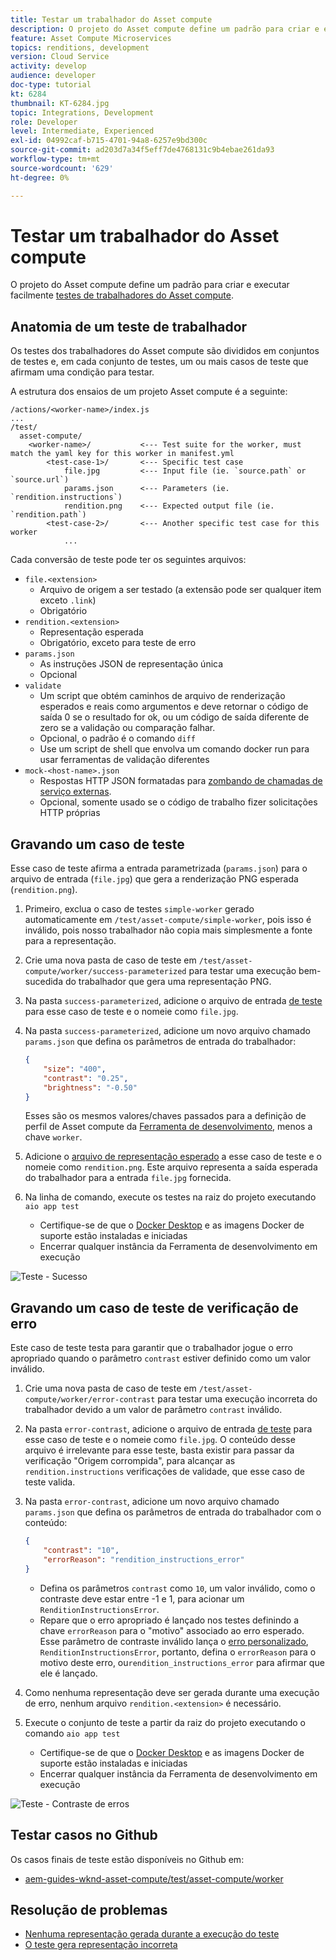 ```yaml
---
title: Testar um trabalhador do Asset compute
description: O projeto do Asset compute define um padrão para criar e executar facilmente testes de trabalhadores do Asset compute.
feature: Asset Compute Microservices
topics: renditions, development
version: Cloud Service
activity: develop
audience: developer
doc-type: tutorial
kt: 6284
thumbnail: KT-6284.jpg
topic: Integrations, Development
role: Developer
level: Intermediate, Experienced
exl-id: 04992caf-b715-4701-94a8-6257e9bd300c
source-git-commit: ad203d7a34f5eff7de4768131c9b4ebae261da93
workflow-type: tm+mt
source-wordcount: '629'
ht-degree: 0%

---
```


# Testar um trabalhador do Asset compute

O projeto do Asset compute define um padrão para criar e executar facilmente [testes de trabalhadores do Asset compute](https://experienceleague.adobe.com/docs/asset-compute/using/extend/test-custom-application.html).

## Anatomia de um teste de trabalhador

Os testes dos trabalhadores do Asset compute são divididos em conjuntos de testes e, em cada conjunto de testes, um ou mais casos de teste que afirmam uma condição para testar.

A estrutura dos ensaios de um projeto Asset compute é a seguinte:

```
/actions/<worker-name>/index.js
...
/test/
  asset-compute/
    <worker-name>/           <--- Test suite for the worker, must match the yaml key for this worker in manifest.yml
        <test-case-1>/       <--- Specific test case 
            file.jpg         <--- Input file (ie. `source.path` or `source.url`)
            params.json      <--- Parameters (ie. `rendition.instructions`)
            rendition.png    <--- Expected output file (ie. `rendition.path`)
        <test-case-2>/       <--- Another specific test case for this worker
            ...
```

Cada conversão de teste pode ter os seguintes arquivos:

+ `file.<extension>`
   + Arquivo de origem a ser testado (a extensão pode ser qualquer item exceto `.link`)
   + Obrigatório
+ `rendition.<extension>`
   + Representação esperada
   + Obrigatório, exceto para teste de erro
+ `params.json`
   + As instruções JSON de representação única
   + Opcional
+ `validate`
   + Um script que obtém caminhos de arquivo de renderização esperados e reais como argumentos e deve retornar o código de saída 0 se o resultado for ok, ou um código de saída diferente de zero se a validação ou comparação falhar.
   + Opcional, o padrão é o comando `diff`
   + Use um script de shell que envolva um comando docker run para usar ferramentas de validação diferentes
+ `mock-<host-name>.json`
   + Respostas HTTP JSON formatadas para [zombando de chamadas de serviço externas](https://www.mock-server.com/mock_server/creating_expectations.html).
   + Opcional, somente usado se o código de trabalho fizer solicitações HTTP próprias

## Gravando um caso de teste

Esse caso de teste afirma a entrada parametrizada (`params.json`) para o arquivo de entrada (`file.jpg`) que gera a renderização PNG esperada (`rendition.png`).

1. Primeiro, exclua o caso de testes `simple-worker` gerado automaticamente em `/test/asset-compute/simple-worker`, pois isso é inválido, pois nosso trabalhador não copia mais simplesmente a fonte para a representação.
1. Crie uma nova pasta de caso de teste em `/test/asset-compute/worker/success-parameterized` para testar uma execução bem-sucedida do trabalhador que gera uma representação PNG.
1. Na pasta `success-parameterized`, adicione o arquivo de entrada [de teste](./assets/test/success-parameterized/file.jpg) para esse caso de teste e o nomeie como `file.jpg`.
1. Na pasta `success-parameterized`, adicione um novo arquivo chamado `params.json` que defina os parâmetros de entrada do trabalhador:

   ```json
   { 
       "size": "400",
       "contrast": "0.25",
       "brightness": "-0.50"
   }
   ```

   Esses são os mesmos valores/chaves passados para a definição de perfil de Asset compute da [Ferramenta de desenvolvimento](../develop/development-tool.md), menos a chave `worker`.

1. Adicione o [arquivo de representação esperado](./assets/test/success-parameterized/rendition.png) a esse caso de teste e o nomeie como `rendition.png`. Este arquivo representa a saída esperada do trabalhador para a entrada `file.jpg` fornecida.
1. Na linha de comando, execute os testes na raiz do projeto executando `aio app test`
   + Certifique-se de que o [Docker Desktop](../set-up/development-environment.md#docker) e as imagens Docker de suporte estão instaladas e iniciadas
   + Encerrar qualquer instância da Ferramenta de desenvolvimento em execução

![Teste - Sucesso  ](./assets/test/success-parameterized/result.png)

## Gravando um caso de teste de verificação de erro

Este caso de teste testa para garantir que o trabalhador jogue o erro apropriado quando o parâmetro `contrast` estiver definido como um valor inválido.

1. Crie uma nova pasta de caso de teste em `/test/asset-compute/worker/error-contrast` para testar uma execução incorreta do trabalhador devido a um valor de parâmetro `contrast` inválido.
1. Na pasta `error-contrast`, adicione o arquivo de entrada [de teste](./assets/test/error-contrast/file.jpg) para esse caso de teste e o nomeie como `file.jpg`. O conteúdo desse arquivo é irrelevante para esse teste, basta existir para passar da verificação &quot;Origem corrompida&quot;, para alcançar as `rendition.instructions` verificações de validade, que esse caso de teste valida.
1. Na pasta `error-contrast`, adicione um novo arquivo chamado `params.json` que defina os parâmetros de entrada do trabalhador com o conteúdo:

   ```json
   {
       "contrast": "10",
       "errorReason": "rendition_instructions_error"
   }
   ```

   + Defina os parâmetros `contrast` como `10`, um valor inválido, como o contraste deve estar entre -1 e 1, para acionar um `RenditionInstructionsError`.
   + Repare que o erro apropriado é lançado nos testes definindo a chave `errorReason` para o &quot;motivo&quot; associado ao erro esperado. Esse parâmetro de contraste inválido lança o [erro personalizado](../develop/worker.md#errors), `RenditionInstructionsError`, portanto, defina o `errorReason` para o motivo deste erro, ou`rendition_instructions_error` para afirmar que ele é lançado.

1. Como nenhuma representação deve ser gerada durante uma execução de erro, nenhum arquivo `rendition.<extension>` é necessário.
1. Execute o conjunto de teste a partir da raiz do projeto executando o comando `aio app test`
   + Certifique-se de que o [Docker Desktop](../set-up/development-environment.md#docker) e as imagens Docker de suporte estão instaladas e iniciadas
   + Encerrar qualquer instância da Ferramenta de desenvolvimento em execução

![Teste - Contraste de erros](./assets/test/error-contrast/result.png)

## Testar casos no Github

Os casos finais de teste estão disponíveis no Github em:

+ [aem-guides-wknd-asset-compute/test/asset-compute/worker](https://github.com/adobe/aem-guides-wknd-asset-compute/tree/master/test/asset-compute/worker)

## Resolução de problemas

+ [Nenhuma representação gerada durante a execução do teste](../troubleshooting.md#test-no-rendition-generated)
+ [O teste gera representação incorreta](../troubleshooting.md#tests-generates-incorrect-rendition)
